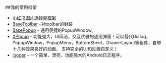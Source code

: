 ##我的常用框架
* [小红书图片选择非框架](https://github.com/yangpeixing/YImagePicker)
* [BaseToolbar](https://github.com/MirkoWu/BaseToolbar) -对toolbar的封装
* [BasePopup](https://github.com/razerdp/BasePopup) - 通用便捷的PopupWindow。
 * [XPopup](https://github.com/li-xiaojun/XPopup) - 功能强大，UI简洁，交互优雅的通用弹窗！可以替代Dialog，PopupWindow，PopupMenu，BottomSheet，DrawerLayout等组件，自带十几种效果良好的动画， 支持完全的UI和动画自定义！
 * [logger](https://github.com/orhanobut/logger) - 一个简单、漂亮、功能强大的Android日志程序。
